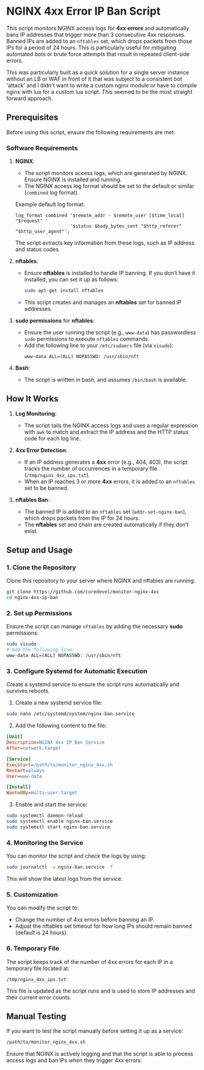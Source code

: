 # NGINX 4xx Error IP Ban Script

This script monitors NGINX access logs for **4xx errors** and automatically bans IP addresses that trigger more than 3 consecutive 4xx responses. Banned IPs are added to an `nftables` set, which drops packets from those IPs for a period of 24 hours. This is particularly useful for mitigating automated bots or brute force attempts that result in repeated client-side errors.

This was particularly built as a quick solution for a single server instance without an LB or WAF in front of it that was subject to a consistent bot 'attack' and I didn't want to write a custom nginx module or have to compile nginx with lua for a custom lua script. This seemed to be the most straight forward approach.

## Prerequisites

Before using this script, ensure the following requirements are met:

### Software Requirements

1. **NGINX**:

   - The script monitors access logs, which are generated by NGINX. Ensure NGINX is installed and running.
   - The NGINX access log format should be set to the default or similar (`combined` log format).

   Example default log format:

   ```
   log_format combined '$remote_addr - $remote_user [$time_local] "$request" '
                       '$status $body_bytes_sent "$http_referer" "$http_user_agent"';
   ```

   The script extracts key information from these logs, such as IP address and status codes.

2. **nftables**:

   - Ensure **nftables** is installed to handle IP banning. If you don’t have it installed, you can set it up as follows:
     ```bash
     sudo apt-get install nftables
     ```
   - This script creates and manages an **nftables** set for banned IP addresses.

3. **sudo permissions** for **nftables**:

   - Ensure the user running the script (e.g., `www-data`) has passwordless `sudo` permissions to execute `nftables` commands.
   - Add the following line to your `/etc/sudoers` file (via `visudo`):
     ```
     www-data ALL=(ALL) NOPASSWD: /usr/sbin/nft
     ```

4. **Bash**:
   - The script is written in bash, and assumes `/bin/bash` is available.

## How It Works

1. **Log Monitoring**:
   - The script tails the NGINX access logs and uses a regular expression with `awk` to match and extract the IP address and the HTTP status code for each log line.
2. **4xx Error Detection**:

   - If an IP address generates a **4xx** error (e.g., 404, 403), the script tracks the number of occurrences in a temporary file (`/tmp/nginx_4xx_ips.txt`).
   - When an IP reaches 3 or more **4xx** errors, it is added to an `nftables` set to be banned.

3. **nftables Ban**:
   - The banned IP is added to an `nftables` set (`addr-set-nginx-ban`), which drops packets from the IP for 24 hours.
   - The **nftables** set and chain are created automatically if they don’t exist.

## Setup and Usage

### 1. Clone the Repository

Clone this repository to your server where NGINX and nftables are running:

```bash
git clone https://github.com/coredevel/monitor-nginx-4xx
cd nginx-4xx-ip-ban
```

### 2. Set up Permissions

Ensure the script can manage `nftables` by adding the necessary **sudo** permissions:

```bash
sudo visudo
# Add the following line:
www-data ALL=(ALL) NOPASSWD: /usr/sbin/nft
```

### 3. Configure Systemd for Automatic Execution

Create a systemd service to ensure the script runs automatically and survives reboots.

1. Create a new systemd service file:

```bash
sudo nano /etc/systemd/system/nginx-ban.service
```

2. Add the following content to the file:

```ini
[Unit]
Description=NGINX 4xx IP Ban Service
After=network.target

[Service]
ExecStart=/path/to/monitor_nginx_4xx.sh
Restart=always
User=www-data

[Install]
WantedBy=multi-user.target
```

3. Enable and start the service:

```bash
sudo systemctl daemon-reload
sudo systemctl enable nginx-ban.service
sudo systemctl start nginx-ban.service
```

### 4. Monitoring the Service

You can monitor the script and check the logs by using:

```bash
sudo journalctl -u nginx-ban.service -f
```

This will show the latest logs from the service.

### 5. Customization

You can modify the script to:

- Change the number of 4xx errors before banning an IP.
- Adjust the nftables set timeout for how long IPs should remain banned (default is 24 hours).

### 6. Temporary File

The script keeps track of the number of 4xx errors for each IP in a temporary file located at:

```
/tmp/nginx_4xx_ips.txt
```

This file is updated as the script runs and is used to store IP addresses and their current error counts.

## Manual Testing

If you want to test the script manually before setting it up as a service:

```bash
/path/to/monitor_nginx_4xx.sh
```

Ensure that NGINX is actively logging and that the script is able to process access logs and ban IPs when they trigger 4xx errors.
